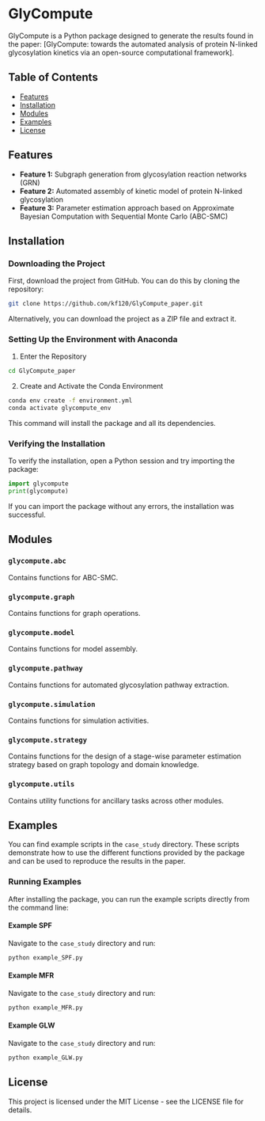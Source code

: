 
# GlyCompute

GlyCompute is a Python package designed to generate the results found in the paper: [GlyCompute: towards the automated analysis of protein N-linked glycosylation kinetics via an open-source computational framework].

## Table of Contents

- [Features](#features)
- [Installation](#installation)
- [Modules](#modules)
- [Examples](#examples)
- [License](#license)

## Features

- **Feature 1:** Subgraph generation from glycosylation reaction networks (GRN)
- **Feature 2:** Automated assembly of kinetic model of protein N-linked glycosylation
- **Feature 3:** Parameter estimation approach based on Approximate Bayesian Computation with Sequential Monte Carlo (ABC-SMC)

## Installation

### Downloading the Project

First, download the project from GitHub. You can do this by cloning the repository:

```bash
git clone https://github.com/kf120/GlyCompute_paper.git
```

Alternatively, you can download the project as a ZIP file and extract it.

### Setting Up the Environment with Anaconda

1. Enter the Repository

```bash
cd GlyCompute_paper
```

2. Create and Activate the Conda Environment
```bash
conda env create -f environment.yml
conda activate glycompute_env
```

This command will install the package and all its dependencies.

### Verifying the Installation

To verify the installation, open a Python session and try importing the package:

```python
import glycompute
print(glycompute)
```

If you can import the package without any errors, the installation was successful.

## Modules

### `glycompute.abc`
Contains functions for ABC-SMC.

### `glycompute.graph`
Contains functions for graph operations.

### `glycompute.model`
Contains functions for model assembly.

### `glycompute.pathway`
Contains functions for automated glycosylation pathway extraction.

### `glycompute.simulation`
Contains functions for simulation activities.

### `glycompute.strategy`
Contains functions for the design of a stage-wise parameter estimation strategy based on graph topology and domain knowledge.

### `glycompute.utils`
Contains utility functions for ancillary tasks across other modules. 

## Examples

You can find example scripts in the `case_study` directory. These scripts demonstrate how to use the different functions provided by the package and can be used to reproduce the results in the paper.

### Running Examples

After installing the package, you can run the example scripts directly from the command line:

#### Example SPF

Navigate to the `case_study` directory and run:

```bash
python example_SPF.py
```

#### Example MFR

Navigate to the `case_study` directory and run:

```bash
python example_MFR.py
```

#### Example GLW

Navigate to the `case_study` directory and run:

```bash
python example_GLW.py
```


## License

This project is licensed under the MIT License - see the LICENSE file for details.
